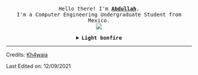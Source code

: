 <p align="center">
  <br>
  <samp>
    Hello there! I'm <b><a rel="nofollow noopener noreferrer" target="_blank" href="http://kh4waja.me">Abdullah</a></b>.
    <br>I'm a Computer Engineering Undergraduate Student from Mexico.<br>

</samp>

  <img src="https://64.media.tumblr.com/9999f372d031bbc60499d6dd93b1ccc4/tumblr_okq34s9rQ81tgzy56o1_1280.gifv"/>

</p>


<details align="center">

<summary> <b> <samp> Light bonfire </samp></b></summary>
<samp>
 <b><h2 style="color: #fc6203">B O N F I R E &nbsp; L I T !</h2> </b>

<img src="https://i.ibb.co/6vH28j2/sword.gif" width="200"/>



</samp>
</details>

----
Credits: [Kh4waja](https://github.com/hax3xploit)

Last Edited on: 12/09/2021
